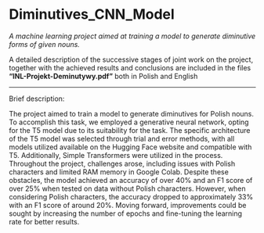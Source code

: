 # Diminutives_CNN_Model 
*A machine learning project aimed at training a model to generate diminutive forms of given nouns.*

A detailed description of the successive stages of joint work on the project, together with the achieved results and conclusions are included in the files **“INL-Projekt-Deminutywy.pdf”** both in Polish and English

---
Brief description:

The project aimed to train a model to generate diminutives for Polish nouns. To accomplish this task, we employed a generative neural network, opting for the T5 model due to its suitability for the task. The specific architecture of the T5 model was selected through trial and error methods, with all models utilized available on the Hugging Face website and compatible with T5. Additionally, Simple Transformers were utilized in the process. Throughout the project, challenges arose, including issues with Polish characters and limited RAM memory in Google Colab. Despite these obstacles, the model achieved an accuracy of over 40% and an F1 score of over 25% when tested on data without Polish characters. However, when considering Polish characters, the accuracy dropped to approximately 33% with an F1 score of around 20%. Moving forward, improvements could be sought by increasing the number of epochs and fine-tuning the learning rate for better results.

